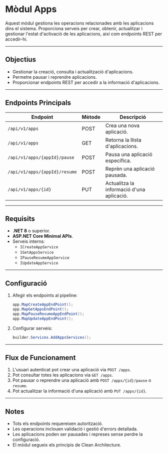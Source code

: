 # Mòdul Apps

Aquest mòdul gestiona les operacions relacionades amb les aplicacions dins el sistema. Proporciona serveis per crear, obtenir, actualitzar i gestionar l'estat d'activació de les aplicacions, així com endpoints REST per accedir-hi.

---

## Objectius

- Gestionar la creació, consulta i actualització d'aplicacions.
- Permetre pausar i reprendre aplicacions.
- Proporcionar endpoints REST per accedir a la informació d'aplicacions.

---

## Endpoints Principals

| Endpoint                      | Mètode | Descripció                                |
| ----------------------------- | ------ | ----------------------------------------- |
| `/api/v1/apps`                | POST   | Crea una nova aplicació.                  |
| `/api/v1/apps`                | GET    | Retorna la llista d'aplicacions.          |
| `/api/v1/apps/{appId}/pause`  | POST   | Pausa una aplicació específica.           |
| `/api/v1/apps/{appId}/resume` | POST   | Reprèn una aplicació pausada.             |
| `/api/v1/apps/{id}`           | PUT    | Actualitza la informació d'una aplicació. |

---

## Requisits

- **.NET 8** o superior.
- **ASP.NET Core Minimal APIs**.
- Serveis interns:
  - `ICreateAppService`
  - `IGetAppsService`
  - `IPauseResumeAppService`
  - `IUpdateAppService`

---

## Configuració

1. Afegir els endpoints al pipeline:
   ```csharp
   app.MapCreateAppEndPoint();
   app.MapGetAppsEndPoint();
   app.MapPauseResumeAppEndPoint();
   app.MapUpdateAppEndPoint();
   ```
2. Configurar serveis:
   ```csharp
   builder.Services.AddAppsServices();
   ```

---

## Flux de Funcionament

1. L'usuari autenticat pot crear una aplicació via `POST /apps`.
2. Pot consultar totes les aplicacions via `GET /apps`.
3. Pot pausar o reprendre una aplicació amb `POST /apps/{id}/pause` o `resume`.
4. Pot actualitzar la informació d'una aplicació amb `PUT /apps/{id}`.

---

## Notes

- Tots els endpoints requereixen autorització.
- Les operacions inclouen validació i gestió d'errors detallada.
- Les aplicacions poden ser pausades i represes sense perdre la configuració.
- El mòdul segueix els principis de Clean Architecture.
